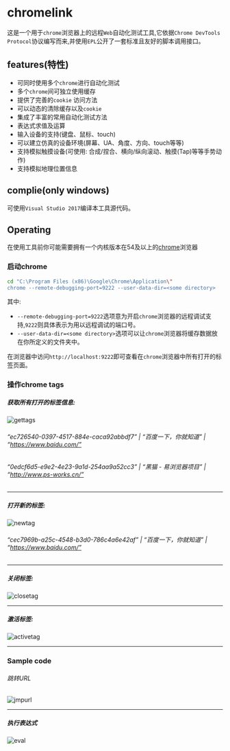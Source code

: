 chromelink
========================================

这是一个用于`chrome`浏览器上的远程`Web`自动化测试工具,它依据`Chrome DevTools Protocol`协议编写而来,并使用`EPL`公开了一套标准且友好的脚本调用接口。

features(特性)
-------------------------

* 可同时使用多个`chrome`进行自动化测试
* 多个`chrome`间可独立使用缓存
* 提供了完善的`cookie` 访问方法
* 可以动态的清除缓存以及`cookie`
* 集成了丰富的常用自动化测试方法
* 表达式求值及运算
* 输入设备的支持(键盘、鼠标、touch)
* 可以建立仿真的设备环境(屏幕、UA、角度、方向、touch等等)
* 支持模拟触摸设备(可使用: 合成/捏合、横向/纵向滚动、触摸(Tap)等等手势动作)
* 支持模拟地理位置信息

complie(only windows)
-------------------------

可使用`Visual Studio 2017`编译本工具源代码。

Operating
-------------------------

在使用工具前你可能需要拥有一个内核版本在54及以上的[chrome](https://www.google.cn/chrome/)浏览器

### 启动chrome

```Bash
cd "C:\Program Files (x86)\Google\Chrome\Application\"
chrome --remote-debugging-port=9222 --user-data-dir=<some directory>
```

其中:
* `--remote-debugging-port=9222`选项意为开启`chrome`浏览器的远程调试支持,`9222`则具体表示为用以远程调试的端口号。
* `--user-data-dir=<some directory>`选项可以让`chrome`浏览器将缓存数据放在你所定义的文件夹中。

在浏览器中访问`http://localhost:9222`即可查看在`chrome`浏览器中所有打开的标签页面。

### 操作chrome tags

##### 获取所有打开的标签信息:


![gettags](http://www.ps-works.cn/chromelink/doc/img/gettags.png "获取标签")

###### “ec726540-0397-4517-884e-caca92abbdf7” | “百度一下，你就知道” | “https://www.baidu.com/”
###### “0edcf6d5-e9e2-4e23-9a1d-254aa9a52cc3” | “黑猫 - 易浏览器项目” | “http://www.ps-works.cn/”

-------------------------------------------

##### 打开新的标签:

![newtag](http://www.ps-works.cn/chromelink/doc/img/newtag.png "打开标签")

###### “cec7969b-a25c-4548-b3d0-786c4a6e42af” | “百度一下，你就知道” | “https://www.baidu.com/”

---------------------------------------------

##### 关闭标签:

![closetag](http://www.ps-works.cn/chromelink/doc/img/closetag.png "关闭标签")

-----------------------------------------------

##### 激活标签:

![activetag](http://www.ps-works.cn/chromelink/doc/img/activetag.png "激活标签")

------------------------------------------------

### Sample code

###### 跳转URL

![jmpurl](http://www.ps-works.cn/chromelink/doc/img/jmpurl.png "跳转URL")

------------------------------------------------

##### 执行表达式

![eval](http://www.ps-works.cn/chromelink/doc/img/eval.png "执行表达式")
